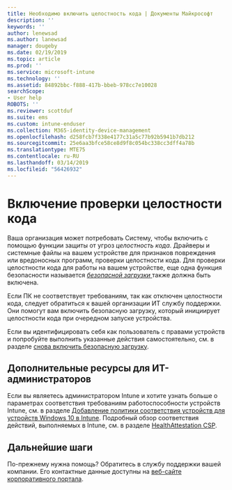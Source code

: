 ```yaml
---
title: Необходимо включить целостность кода | Документы Майкрософт
description: ''
keywords: ''
author: lenewsad
ms.author: lanewsad
manager: dougeby
ms.date: 02/19/2019
ms.topic: article
ms.prod: ''
ms.service: microsoft-intune
ms.technology: ''
ms.assetid: 84892bbc-f888-417b-bbeb-978cc7e10028
searchScope:
- User help
ROBOTS: ''
ms.reviewer: scottduf
ms.suite: ems
ms.custom: intune-enduser
ms.collection: M365-identity-device-management
ms.openlocfilehash: d258fcb7f338e4177c31a5c77b92b5941b7db212
ms.sourcegitcommit: 25e6aa3bfce58ce8d9f8c054bc338cc3dff4a78b
ms.translationtype: MTE75
ms.contentlocale: ru-RU
ms.lasthandoff: 03/14/2019
ms.locfileid: "56426932"
---
```

# <a name="enable-code-integrity"></a>Включение проверки целостности кода

Ваша организация может потребовать Систему, чтобы включить с помощью функции защиты от угроз *целостность кода*. Драйверы и системные файлы на вашем устройстве для признаков повреждения или вредоносных программ, проверки целостности кода. Для проверки целостности кода для работы на вашем устройстве, еще одна функция безопасности называется [ *безопасной загрузки* ](https://docs.microsoft.com/windows/security/information-protection/secure-the-windows-10-boot-process#secure-boot) также должна быть включена. 

Если ПК не соответствует требованиям, так как отключен целостности кода, следует обратиться к вашей организации ИТ службу поддержки. Они помогут вам включить безопасную загрузку, который инициирует целостности кода при очередном запуске устройства. 

Если вы идентифицировать себя как пользователь с правами устройств и попробуйте выполнить указанные действия самостоятельно, см. в разделе [снова включить безопасную загрузку](https://docs.microsoft.com/windows-hardware/manufacture/desktop/disabling-secure-boot#re-enable-secure-boot).

## <a name="additional-resources-for-it-administrators"></a>Дополнительные ресурсы для ИТ-администраторов  
Если вы являетесь администратором Intune и хотите узнать больше о параметрах соответствия требованиям работоспособности устройств Intune, см. в разделе [Добавление политики соответствия устройств для устройств Windows 10 в Intune](https://docs.microsoft.com/intune/compliance-policy-create-windows#windows-10-and-later-policy-settings). Подробный обзор соответствия действий, выполняемых в Intune, см. в разделе [HealthAttestation CSP](https://docs.microsoft.com/windows/client-management/mdm/healthattestation-csp#a-href-idtake-policy-actionastep-8-take-appropriate-policy-action-based-on-evaluation-results).  

## <a name="next-steps"></a>Дальнейшие шаги  
По-прежнему нужна помощь? Обратитесь в службу поддержки вашей компании. Его контактные данные доступны на [веб-сайте корпоративного портала](https://go.microsoft.com/fwlink/?linkid=2010980).
